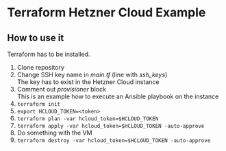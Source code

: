# Terraform Hetzner Cloud Example

## How to use it

Terraform has to be installed.

1. Clone repository
1. Change SSH key name in _main.tf_ (line with _ssh_keys_)  
   The key has to exist in the Hetzner Cloud instance
1. Comment out _provisioner_ block  
   This is an example how to execute an Ansible playbook on the instance
1. ```terraform init```
1. ```export HCLOUD_TOKEN=<token>```
1. ```terraform plan -var hcloud_token=$HCLOUD_TOKEN```
1. ```terraform apply -var hcloud_token=$HCLOUD_TOKEN -auto-approve```
1. Do something with the VM
1. ```terraform destroy -var hcloud_token=$HCLOUD_TOKEN -auto-approve```
